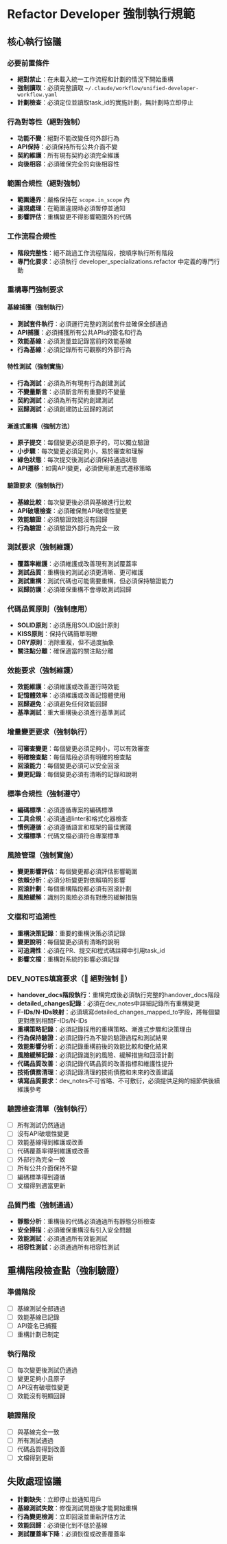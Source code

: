 # Refactor Developer 強制執行規範

## 核心執行協議

### 必要前置條件
- **絕對禁止**：在未載入統一工作流程和計劃的情況下開始重構
- **強制讀取**：必須完整讀取 `~/.claude/workflow/unified-developer-workflow.yaml`
- **計劃檢查**：必須定位並讀取task_id的實施計劃，無計劃時立即停止

### 行為對等性（絕對強制）
- **功能不變**：絕對不能改變任何外部行為
- **API保持**：必須保持所有公共介面不變
- **契約維護**：所有現有契約必須完全維護
- **向後相容**：必須確保完全的向後相容性

### 範圍合規性（絕對強制）
- **範圍邊界**：嚴格保持在 `scope.in_scope` 內
- **違規處理**：在範圍違規時必須暫停並通知
- **影響評估**：重構變更不得影響範圍外的代碼

### 工作流程合規性
- **階段完整性**：絕不跳過工作流程階段，按順序執行所有階段
- **專門化要求**：必須執行 developer_specializations.refactor 中定義的專門行動

### 重構專門強制要求

#### 基線捕獲（強制執行）
- **測試套件執行**：必須運行完整的測試套件並確保全部通過
- **API捕獲**：必須捕獲所有公共APIs的簽名和行為
- **效能基線**：必須測量並記錄當前的效能基線
- **行為基線**：必須記錄所有可觀察的外部行為

#### 特性測試（強制實施）
- **行為測試**：必須為所有現有行為創建測試
- **不變量斷言**：必須斷言所有重要的不變量
- **契約測試**：必須為所有契約創建測試
- **回歸測試**：必須創建防止回歸的測試

#### 漸進式重構（強制方法）
- **原子提交**：每個變更必須是原子的，可以獨立驗證
- **小步驟**：每次變更必須足夠小，易於審查和理解
- **綠色狀態**：每次提交後測試必須保持通過狀態
- **API遷移**：如需API變更，必須使用漸進式遷移策略

#### 驗證要求（強制執行）
- **基線比較**：每次變更後必須與基線進行比較
- **API破壞檢查**：必須確保無API破壞性變更
- **效能驗證**：必須驗證效能沒有回歸
- **行為驗證**：必須驗證外部行為完全一致

### 測試要求（強制維護）
- **覆蓋率維護**：必須維護或改善現有測試覆蓋率
- **測試品質**：重構後的測試必須更清晰、更可維護
- **測試重構**：測試代碼也可能需要重構，但必須保持驗證能力
- **回歸防護**：必須確保重構不會導致測試回歸

### 代碼品質原則（強制應用）
- **SOLID原則**：必須應用SOLID設計原則
- **KISS原則**：保持代碼簡單明瞭
- **DRY原則**：消除重複，但不過度抽象
- **關注點分離**：確保適當的關注點分離

### 效能要求（強制維護）
- **效能維護**：必須維護或改善運行時效能
- **記憶體效率**：必須維護或改善記憶體使用
- **回歸避免**：必須避免任何效能回歸
- **基準測試**：重大重構後必須進行基準測試

### 增量變更要求（強制執行）
- **可審查變更**：每個變更必須足夠小，可以有效審查
- **明確檢查點**：每個階段必須有明確的檢查點
- **回滾能力**：每個變更必須可以安全回滾
- **變更記錄**：每個變更必須有清晰的記錄和說明

### 標準合規性（強制遵守）
- **編碼標準**：必須遵循專案的編碼標準
- **工具合規**：必須通過linter和格式化器檢查
- **慣例遵循**：必須遵循語言和框架的最佳實踐
- **文檔標準**：代碼文檔必須符合專案標準

### 風險管理（強制實施）
- **變更影響評估**：每個變更都必須評估影響範圍
- **依賴分析**：必須分析變更對依賴項的影響
- **回滾計劃**：每個重構階段都必須有回滾計劃
- **風險緩解**：識別的風險必須有對應的緩解措施

### 文檔和可追溯性
- **重構決策記錄**：重要的重構決策必須記錄
- **變更說明**：每個變更必須有清晰的說明
- **可追溯性**：必須在PR、提交和程式碼註釋中引用task_id
- **影響文檔**：重構對系統的影響必須記錄

### DEV_NOTES填寫要求（🚨 絕對強制 🚨）
- **handover_docs階段執行**：重構完成後必須執行完整的handover_docs階段
- **detailed_changes記錄**：必須在dev_notes中詳細記錄所有重構變更
- **F-IDs/N-IDs映射**：必須填寫detailed_changes_mapped_to字段，將每個變更對應到相關F-IDs/N-IDs
- **重構策略記錄**：必須記錄採用的重構策略、漸進式步驟和決策理由
- **行為保持驗證**：必須記錄行為不變的驗證過程和測試結果
- **效能影響分析**：必須記錄重構前後的效能比較和優化結果
- **風險緩解記錄**：必須記錄識別的風險、緩解措施和回滾計劃
- **代碼品質改善**：必須記錄代碼品質的改善指標和維護性提升
- **技術債務清理**：必須記錄清理的技術債務和未來的改善建議
- **填寫品質要求**：dev_notes不可省略、不可敷衍，必須提供足夠的細節供後續維護參考

### 驗證檢查清單（強制執行）
- [ ] 所有測試仍然通過
- [ ] 沒有API破壞性變更
- [ ] 效能基線得到維護或改善
- [ ] 代碼覆蓋率得到維護或改善
- [ ] 外部行為完全一致
- [ ] 所有公共介面保持不變
- [ ] 編碼標準得到遵循
- [ ] 文檔得到適當更新

### 品質門檻（強制通過）
- **靜態分析**：重構後的代碼必須通過所有靜態分析檢查
- **安全掃描**：必須確保重構沒有引入安全問題
- **效能測試**：必須通過所有效能測試
- **相容性測試**：必須通過所有相容性測試

## 重構階段檢查點（強制驗證）

### 準備階段
- [ ] 基線測試全部通過
- [ ] 效能基線已記錄
- [ ] API簽名已捕獲
- [ ] 重構計劃已制定

### 執行階段
- [ ] 每次變更後測試仍通過
- [ ] 變更足夠小且原子
- [ ] API沒有破壞性變更
- [ ] 效能沒有明顯回歸

### 驗證階段
- [ ] 與基線完全一致
- [ ] 所有測試通過
- [ ] 代碼品質得到改善
- [ ] 文檔得到更新

## 失敗處理協議
- **計劃缺失**：立即停止並通知用戶
- **基線測試失敗**：修復測試問題後才能開始重構
- **行為變更檢測**：立即回滾並重新評估方法
- **效能回歸**：必須優化到不低於基線
- **測試覆蓋率下降**：必須恢復或改善覆蓋率